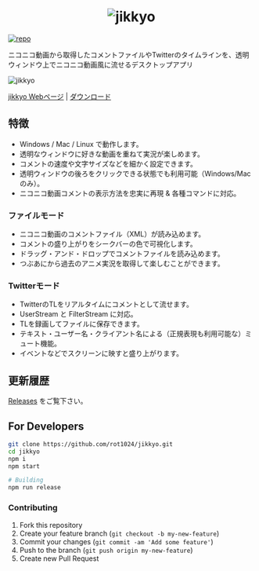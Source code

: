 <h1 align="center"><img src="https://rot1024.github.io/jikkyo/images/jikkyo-logo.svg" alt="jikkyo" /></h1>

 [![repo](https://david-dm.org/rot1024/jikkyo.svg)](https://david-dm.org/rot1024/jikkyo)

ニコニコ動画から取得したコメントファイルやTwitterのタイムラインを、透明ウィンドウ上でニコニコ動画風に流せるデスクトップアプリ

![jikkyo](https://rot1024.github.io/jikkyo/images/kinmoza_min.jpg)

[jikkyo Webページ](https://rot1024.github.io/jikkyo/) | [ダウンロード](https://github.com/rot1024/jikkyo/releases/latest)

## 特徴

* Windows / Mac / Linux で動作します。
* 透明なウィンドウに好きな動画を重ねて実況が楽しめます。
* コメントの速度や文字サイズなどを細かく設定できます。
* 透明ウィンドウの後ろをクリックできる状態でも利用可能（Windows/Macのみ）。
* ニコニコ動画コメントの表示方法を忠実に再現 & 各種コマンドに対応。

### ファイルモード

* ニコニコ動画のコメントファイル（XML）が読み込めます。
* コメントの盛り上がりをシークバーの色で可視化します。
* ドラッグ・アンド・ドロップでコメントファイルを読み込めます。
* つぶあにから過去のアニメ実況を取得して楽しむことができます。

### Twitterモード

* TwitterのTLをリアルタイムにコメントとして流せます。
* UserStream と FilterStream に対応。
* TLを録画してファイルに保存できます。
* テキスト・ユーザー名・クライアント名による（正規表現も利用可能な）ミュート機能。
* イベントなどでスクリーンに映すと盛り上がります。

## 更新履歴

[Releases](https://github.com/rot1024/jikkyo/releases) をご覧下さい。

## For Developers

```sh
git clone https://github.com/rot1024/jikkyo.git
cd jikkyo
npm i
npm start

# Building
npm run release
```

### Contributing

1. Fork this repository
2. Create your feature branch (`git checkout -b my-new-feature`)
3. Commit your changes (`git commit -am 'Add some feature'`)
4. Push to the branch (`git push origin my-new-feature`)
5. Create new Pull Request
